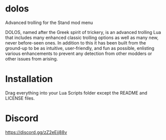 # dolos
Advanced trolling for the Stand mod menu
  
DOLOS, named after the Greek spirit of trickery, is an advanced trolling Lua that includes many enhanced classic trolling options as well as many new, never before-seen ones. In addition to this it has been built from the ground-up to be as intuitive, user-friendly, and fun as possible, enlisting various enhancements to prevent any detection from other modders or other issues from arising.


# Installation
Drag everything into your Lua Scripts folder except the README and LICENSE files.

# Discord
https://discord.gg/zZ2eEjj88v